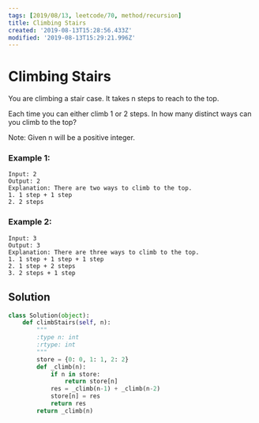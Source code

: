 ```yaml
---
tags: [2019/08/13, leetcode/70, method/recursion]
title: Climbing Stairs
created: '2019-08-13T15:28:56.433Z'
modified: '2019-08-13T15:29:21.996Z'
---
```


# Climbing Stairs

You are climbing a stair case. It takes n steps to reach to the top.

Each time you can either climb 1 or 2 steps. In how many distinct ways can you climb to the top?

Note: Given n will be a positive integer.

### Example 1:

```
Input: 2
Output: 2
Explanation: There are two ways to climb to the top.
1. 1 step + 1 step
2. 2 steps
```

### Example 2:

```
Input: 3
Output: 3
Explanation: There are three ways to climb to the top.
1. 1 step + 1 step + 1 step
2. 1 step + 2 steps
3. 2 steps + 1 step
```

## Solution

```python
class Solution(object):
    def climbStairs(self, n):
        """
        :type n: int
        :rtype: int
        """
        store = {0: 0, 1: 1, 2: 2}
        def _climb(n):
            if n in store:
                return store[n]
            res = _climb(n-1) + _climb(n-2)
            store[n] = res
            return res
        return _climb(n)
```
